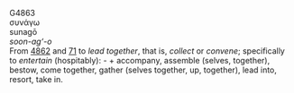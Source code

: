 <body>
  <p>G4863<br>  συνάγω  <br> sunagō  <br><i>soon-ag‘-o </i><br>From <a href="g4862.htm">4862</a> and <a href="g0071.htm">71</a>  to <i>lead</i> <i>together</i>, that is, <i>collect</i> or <i>convene</i>; specifically to <i>entertain</i> (hospitably): - + accompany, assemble (selves, together), bestow, come together, gather (selves together, up, together), lead into, resort, take in.<br></p>
 </body>